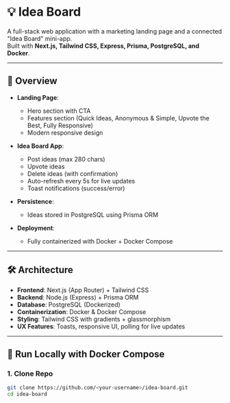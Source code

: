 # 💡 Idea Board

A full-stack web application with a marketing landing page and a connected "Idea Board" mini-app.  
Built with **Next.js, Tailwind CSS, Express, Prisma, PostgreSQL, and Docker**.

---

## 🚀 Overview

- **Landing Page**:  
  - Hero section with CTA  
  - Features section (Quick Ideas, Anonymous & Simple, Upvote the Best, Fully Responsive)  
  - Modern responsive design  

- **Idea Board App**:  
  - Post ideas (max 280 chars)  
  - Upvote ideas  
  - Delete ideas (with confirmation)  
  - Auto-refresh every 5s for live updates  
  - Toast notifications (success/error)  

- **Persistence**:  
  - Ideas stored in PostgreSQL using Prisma ORM  

- **Deployment**:  
  - Fully containerized with Docker + Docker Compose  

---

## 🛠 Architecture

- **Frontend**: Next.js (App Router) + Tailwind CSS  
- **Backend**: Node.js (Express) + Prisma ORM  
- **Database**: PostgreSQL (Dockerized)  
- **Containerization**: Docker & Docker Compose  
- **Styling**: Tailwind CSS with gradients + glassmorphism  
- **UX Features**: Toasts, responsive UI, polling for live updates  

---

## 🐳 Run Locally with Docker Compose

### 1. Clone Repo
```bash
git clone https://github.com/<your-username>/idea-board.git
cd idea-board
